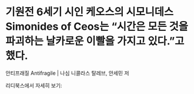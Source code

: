 # 기원전 6세기 시인 케오스의 시모니데스Simonides of Ceos는 “시간은 모든 것을 파괴하는 날카로운 이빨을 가지고 있다.”고 했다.

안티프래질 Antifragile | 나심 니콜라스 탈레브, 안세민 저

리디북스에서 자세히 보기: